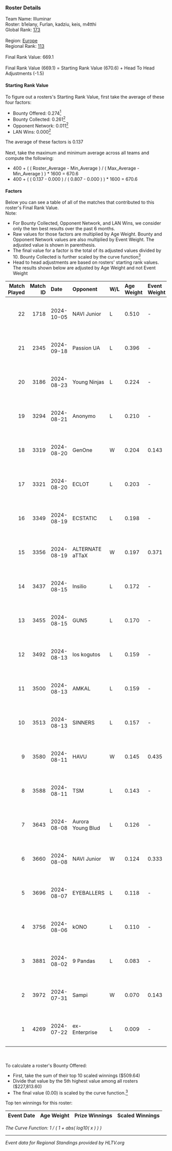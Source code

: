 ### Roster Details<br />
Team Name: Illuminar<br />
Roster: b1elany, Furlan, kadziu, keis, m4tthi<br />
Global Rank: [173](../../standings_global_2025_01_16.md)<br />
<br />
Region: [Europe]( ../../standings_europe_2025_01_16.md)<br />
Regional Rank: [113]( ../../standings_europe_2025_01_16.md)<br />
<br />
Final Rank Value:  669.1<br />
<br />
Final Rank Value (669.1) = Starting Rank Value (670.6) + Head To Head Adjustments (-1.5)<br />

#### Starting Rank Value<br />
To figure out a rosters's Starting Rank Value, first take the average of these four factors:<br />
- Bounty Offered: 0.274[<sup>1</sup>](#table2)
- Bounty Collected: 0.261[<sup>2</sup>](#table1)
- Opponent Network: 0.011[<sup>2</sup>](#table1)
- LAN Wins: 0.000[<sup>2</sup>](#table1)

The average of these factors is 0.137<br />
<br />
Next, take the maximum and minimum average across all teams and compute the following:<br />
- 400 + ( ( Roster_Average - Min_Average ) / ( Max_Average - Min_Average ) ) * 1600 = 670.6
- 400 + ( ( 0.137 - 0.000 ) / ( 0.807 - 0.000 ) ) * 1600 = 670.6


#### Factors<br />
Below you can see a table of all of the matches that contributed to this roster's Final Rank Value.<br />
Note:<br />

- For Bounty Collected, Opponent Network, and LAN Wins, we consider only the ten best results over the past 6 months.
- Raw values for those factors are multiplied by Age Weight. Bounty and Opponent Network values are also multiplied by Event Weight. The adjusted value is shown in parenthesis.
- The final value for a factor is the total of its adjusted values divided by 10. Bounty Collected is further scaled by the curve function[<sup>3</sup>](#curveFunction)
- Head to head adjustments are based on rosters' starting rank values. The results shown below are adjusted by Age Weight and not Event Weight
<span id="table1"></span><br />


| Match Played | Match ID | Date       | Opponent          | W/L | Age Weight | Event Weight | Bounty Collected | Opponent Network | LAN Wins  | H2H Adj. | Roster                                |
| -: | -: | :- | :- | :- | :- | :- | :- | :- | :- | -: | :- |
|           22 |     1718 | 2024-10-05 | NAVI Junior       | L   | 0.510      | -            | -                | -                | -         |    -1.63 | b1elany, Furlan, kadziu, keis, m4tthi |
|           21 |     2345 | 2024-09-18 | Passion UA        | L   | 0.396      | -            | -                | -                | -         |    -0.84 | b1elany, Furlan, kadziu, Melavi, phr  |
|           20 |     3186 | 2024-08-23 | Young Ninjas      | L   | 0.224      | -            | -                | -                | -         |    -3.04 | b1elany, Furlan, kadziu, Melavi, phr  |
|           19 |     3294 | 2024-08-21 | Anonymo           | L   | 0.210      | -            | -                | -                | -         |    -1.87 | b1elany, Furlan, kadziu, Markoś, phr  |
|           18 |     3319 | 2024-08-20 | GenOne            | W   | 0.204      | 0.143        | 0.019 (0.001)    | 0.571 (0.017)    | 0 (0.000) |     4.51 | b1elany, Furlan, kadziu, Markoś, phr  |
|           17 |     3321 | 2024-08-20 | ECLOT             | L   | 0.203      | -            | -                | -                | -         |    -0.15 | b1elany, Furlan, kadziu, Markoś, phr  |
|           16 |     3349 | 2024-08-19 | ECSTATIC          | L   | 0.198      | -            | -                | -                | -         |    -1.00 | b1elany, Furlan, kadziu, Markoś, phr  |
|           15 |     3356 | 2024-08-19 | ALTERNATE aTTaX   | W   | 0.197      | 0.371        | 0.075 (0.005)    | 0.684 (0.050)    | 0 (0.000) |     5.72 | b1elany, Furlan, kadziu, Markoś, phr  |
|           14 |     3437 | 2024-08-15 | Insilio           | L   | 0.172      | -            | -                | -                | -         |    -1.82 | b1elany, Furlan, kadziu, Markoś, phr  |
|           13 |     3455 | 2024-08-15 | GUN5              | L   | 0.170      | -            | -                | -                | -         |    -0.50 | b1elany, Furlan, kadziu, Markoś, phr  |
|           12 |     3492 | 2024-08-13 | los kogutos       | L   | 0.159      | -            | -                | -                | -         |    -0.26 | b1elany, Furlan, kadziu, Markoś, phr  |
|           11 |     3500 | 2024-08-13 | AMKAL             | L   | 0.159      | -            | -                | -                | -         |    -2.34 | b1elany, Furlan, kadziu, Markoś, phr  |
|           10 |     3513 | 2024-08-13 | SINNERS           | L   | 0.157      | -            | -                | -                | -         |    -0.40 | b1elany, Furlan, kadziu, Markoś, phr  |
|            9 |     3580 | 2024-08-11 | HAVU              | W   | 0.145      | 0.435        | 0.000 (0.000)    | 0.006 (0.000)    | 0 (0.000) |     1.29 | b1elany, Furlan, kadziu, Markoś, phr  |
|            8 |     3588 | 2024-08-11 | TSM               | L   | 0.143      | -            | -                | -                | -         |    -1.09 | b1elany, Furlan, kadziu, Markoś, phr  |
|            7 |     3643 | 2024-08-08 | Aurora Young Blud | L   | 0.126      | -            | -                | -                | -         |    -0.69 | b1elany, Furlan, kadziu, Markoś, phr  |
|            6 |     3660 | 2024-08-08 | NAVI Junior       | W   | 0.124      | 0.333        | 0.204 (0.008)    | 1.000 (0.041)    | 0 (0.000) |     3.48 | b1elany, Furlan, kadziu, Markoś, phr  |
|            5 |     3696 | 2024-08-07 | EYEBALLERS        | L   | 0.118      | -            | -                | -                | -         |    -0.94 | b1elany, Furlan, kadziu, Markoś, phr  |
|            4 |     3756 | 2024-08-06 | kONO              | L   | 0.110      | -            | -                | -                | -         |    -0.65 | b1elany, Furlan, kadziu, Markoś, phr  |
|            3 |     3881 | 2024-08-02 | 9 Pandas          | L   | 0.083      | -            | -                | -                | -         |    -1.09 | b1elany, Furlan, kadziu, Markoś, phr  |
|            2 |     3972 | 2024-07-31 | Sampi             | W   | 0.070      | 0.143        | 0.042 (0.000)    | 0.283 (0.003)    | 0 (0.000) |     1.90 | b1elany, Furlan, kadziu, Markoś, phr  |
|            1 |     4269 | 2024-07-22 | ex-Enterprise     | L   | 0.009      | -            | -                | -                | -         |    -0.07 | b1elany, Furlan, kadziu, Markoś, phr  |

<br />
<span id="table2"></span><br />
To calculate a roster's Bounty Offered:<br />

- First, take the sum of their top 10 scaled winnings ($509.64)
- Divide that value by the 5th highest value among all rosters ($227,813.60)
- The final value (0.00) is scaled by the curve function.[<sup>3</sup>](#curveFunction)

Top ten winnings for this roster:<br />

| Event Date | Age Weight | Prize Winnings | Scaled Winnings |
| :- | -: | :- | :- |


<span id="curveFunction"></span>_The Curve Function: 1 / ( 1 + abs( log10( x ) ) )_<br />

---
_Event data for Regional Standings provided by HLTV.org_<br />
